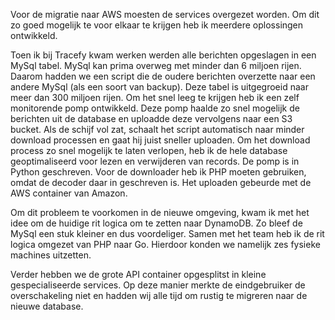 Voor de migratie naar AWS moesten de services overgezet worden. Om dit zo goed mogelijk te voor elkaar te krijgen heb ik meerdere oplossingen ontwikkeld.

Toen ik bij Tracefy kwam werken werden alle berichten opgeslagen in een MySql tabel. MySql kan prima overweg met minder dan 6 miljoen rijen. Daarom hadden we een script die de oudere berichten overzette naar een andere MySql (als een soort van backup). Deze tabel is uitgegroeid naar meer dan 300 miljoen rijen. Om het snel leeg te krijgen heb ik een zelf monitorende pomp ontwikkeld. Deze pomp haalde zo snel mogelijk de berichten uit de database en uploadde deze vervolgens naar een S3 bucket. Als de schijf vol zat, schaalt het script automatisch naar minder download processen en gaat hij juist sneller uploaden. Om het download process zo snel mogelijk te laten verlopen, heb ik de hele database geoptimaliseerd voor lezen en verwijderen van records. De pomp is in Python geschreven. Voor de downloader heb ik PHP moeten gebruiken, omdat de decoder daar in geschreven is. Het uploaden gebeurde met de AWS container van Amazon.

Om dit probleem te voorkomen in de nieuwe omgeving, kwam ik met het idee om de huidige rit logica om te zetten naar DynamoDB. Zo bleef de MySql een stuk kleiner en dus voordeliger. Samen met het team heb ik de rit logica omgezet van PHP naar Go. Hierdoor konden we namelijk zes fysieke machines uitzetten.

Verder hebben we de grote API container opgesplitst in kleine gespecialiseerde services. Op deze manier merkte de eindgebruiker de overschakeling niet en hadden wij alle tijd om rustig te migreren naar de nieuwe database.